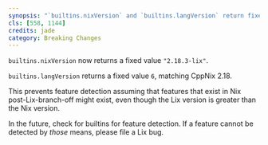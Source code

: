 ```yaml
---
synopsis: "`builtins.nixVersion` and `builtins.langVersion` return fixed values"
cls: [558, 1144]
credits: jade
category: Breaking Changes
---
```


`builtins.nixVersion` now returns a fixed value `"2.18.3-lix"`.

`builtins.langVersion` returns a fixed value `6`, matching CppNix 2.18.

This prevents feature detection assuming that features that exist in Nix
post-Lix-branch-off might exist, even though the Lix version is greater than
the Nix version.

In the future, check for builtins for feature detection. If a feature cannot be
detected by *those* means, please file a Lix bug.
